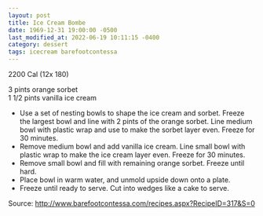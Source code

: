 ```yaml
---
layout: post
title: Ice Cream Bombe
date: 1969-12-31 19:00:00 -0500
last_modified_at: 2022-06-19 10:11:15 -0400
category: dessert
tags: icecream barefootcontessa
---
```

2200 Cal (12x 180)

3 pints orange sorbet  
1 1/2 pints vanilla ice cream  

* Use a set of nesting bowls to shape the ice cream and sorbet.  Freeze the largest bowl and line with 2 pints of the orange sorbet.  Line medium bowl with plastic wrap and use to make the sorbet layer even.  Freeze for 30 minutes.
* Remove medium bowl and add vanilla ice cream.  Line small bowl with plastic wrap to make the ice cream layer even.  Freeze for 30 minutes.
* Remove small bowl and fill with remaining orange sorbet.  Freeze until hard.
* Place bowl in warm water, and unmold upside down onto a plate.
* Freeze until ready to serve.  Cut into wedges like a cake to serve.

Source: <http://www.barefootcontessa.com/recipes.aspx?RecipeID=317&S=0>
